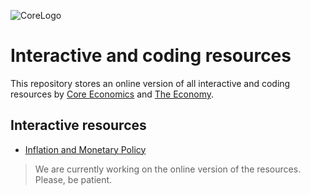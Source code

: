 ![CoreLogo](https://www.core-econ.org/wp-content/themes/coreecon/components/image/core-logo-bw-strapline.svg)

# Interactive and coding resources

This repository stores an online version of all  interactive and coding resources by [Core Economics](https://www.core-econ.org/) and [The Economy](https://www.core-econ.org/project/core-the-economy/).

## Interactive resources
- [Inflation and Monetary Policy](https://coreecon.github.io/voici/render/inflation.html?)

> We are currently working on the online version of the resources. Please, be patient.
